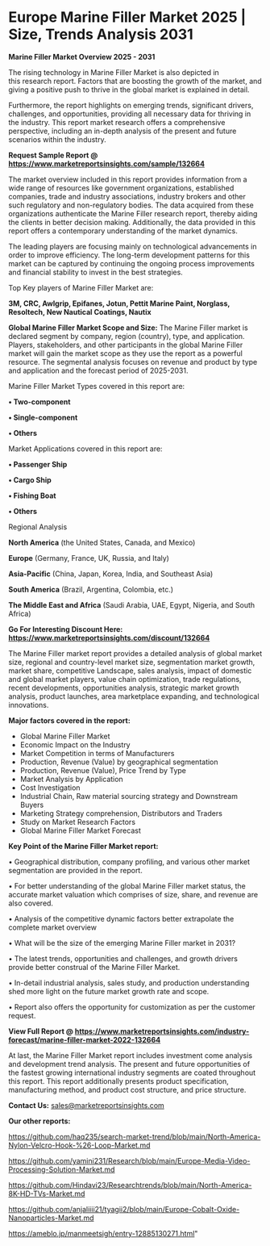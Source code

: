  # Europe Marine Filler Market 2025 | Size, Trends Analysis 2031

<Strong> Marine Filler Market Overview 2025 - 2031</strong>

The rising technology in Marine Filler Market is also depicted in this research report. Factors that are boosting the growth of the market, and giving a positive push to thrive in the global market is explained in detail.

Furthermore, the report highlights on emerging trends, significant drivers, challenges, and opportunities, providing all necessary data for thriving in the industry. This report market research offers a comprehensive perspective, including an in-depth analysis of the present and future scenarios within the industry.

<strong>Request Sample Report @ <a href=https://www.marketreportsinsights.com/sample/132664>https://www.marketreportsinsights.com/sample/132664</a></strong>

The market overview included in this report provides information from a wide range of resources like government organizations, established companies, trade and industry associations, industry brokers and other such regulatory and non-regulatory bodies. The data acquired from these organizations authenticate the Marine Filler research report, thereby aiding the clients in better decision making. Additionally, the data provided in this report offers a contemporary understanding of the market dynamics.

The leading players are focusing mainly on technological advancements in order to improve efficiency. The long-term development patterns for this market can be captured by continuing the ongoing process improvements and financial stability to invest in the best strategies.

Top Key players of Marine Filler Market are:

<strong>3M, CRC, Awlgrip, Epifanes, Jotun, Pettit Marine Paint, Norglass, Resoltech, New Nautical Coatings, Nautix</strong>

<strong><b>Global Marine Filler Market Scope and Size:</b></strong>
The Marine Filler market is declared segment by company, region (country), type, and application. Players, stakeholders, and other participants in the global Marine Filler market will gain the market scope as they use the report as a powerful resource. The segmental analysis focuses on revenue and product by type and application and the forecast period of 2025-2031.

Marine Filler Market Types covered in this report are:

<strong>• Two-component

• Single-component

• Others</strong>

Market Applications covered in this report are:

<strong>• Passenger Ship

• Cargo Ship

• Fishing Boat

• Others</strong> 

Regional Analysis

<strong>North America</strong> (the United States, Canada, and Mexico)

<strong>Europe</strong> (Germany, France, UK, Russia, and Italy)

<strong>Asia-Pacific</strong> (China, Japan, Korea, India, and Southeast Asia)

<strong>South America</strong> (Brazil, Argentina, Colombia, etc.)

<strong>The Middle East and Africa</strong> (Saudi Arabia, UAE, Egypt, Nigeria, and South Africa)

<strong>Go For Interesting Discount Here: <a href=https://www.marketreportsinsights.com/discount/132664>https://www.marketreportsinsights.com/discount/132664</a></strong>

The Marine Filler market report provides a detailed analysis of global market size, regional and country-level market size, segmentation market growth, market share, competitive Landscape, sales analysis, impact of domestic and global market players, value chain optimization, trade regulations, recent developments, opportunities analysis, strategic market growth analysis, product launches, area marketplace expanding, and technological innovations.

<strong><b>Major factors covered in the report:</b></strong>
<ul>
  <li>Global Marine Filler Market </li>
  <li>Economic Impact on the Industry</li>
  <li>Market Competition in terms of Manufacturers</li>
  <li>Production, Revenue (Value) by geographical segmentation</li>
  <li>Production, Revenue (Value), Price Trend by Type</li>
  <li>Market Analysis by Application</li>
  <li>Cost Investigation</li>
  <li>Industrial Chain, Raw material sourcing strategy and Downstream Buyers</li>
  <li>Marketing Strategy comprehension, Distributors and Traders</li>
  <li>Study on Market Research Factors</li>
  <li>Global Marine Filler Market Forecast</li>
</ul>

<strong><b>Key Point of the Marine Filler Market report:</b></strong>

• Geographical distribution, company profiling, and various other market segmentation are provided in the report.

• For better understanding of the global Marine Filler market status, the accurate market valuation which comprises of size, share, and revenue are also covered.

• Analysis of the competitive dynamic factors better extrapolate the complete market overview

• What will be the size of the emerging Marine Filler market in 2031?

• The latest trends, opportunities and challenges, and growth drivers provide better construal of the Marine Filler Market.

• In-detail industrial analysis, sales study, and production understanding shed more light on the future market growth rate and scope.

• Report also offers the opportunity for customization as per the customer request.

<strong><b>View Full Report @ <a href=https://www.marketreportsinsights.com/industry-forecast/marine-filler-market-2022-132664>https://www.marketreportsinsights.com/industry-forecast/marine-filler-market-2022-132664</a></b></strong>


At last, the Marine Filler Market report includes investment come analysis and development trend analysis. The present and future opportunities of the fastest growing international industry segments are coated throughout this report. This report additionally presents product specification, manufacturing method, and product cost structure, and price structure.

<strong>Contact Us:</strong>
sales@marketreportsinsights.com

<strong>Our other reports:</strong>

<a href=https://github.com/haq235/search-market-trend/blob/main/North-America-Nylon-Velcro-Hook-%26-Loop-Market.md>https://github.com/haq235/search-market-trend/blob/main/North-America-Nylon-Velcro-Hook-%26-Loop-Market.md</a>

<a href=https://github.com/yamini231/Research/blob/main/Europe-Media-Video-Processing-Solution-Market.md>https://github.com/yamini231/Research/blob/main/Europe-Media-Video-Processing-Solution-Market.md</a>

<a href=https://github.com/Hindavi23/Researchtrends/blob/main/North-America-8K-HD-TVs-Market.md>https://github.com/Hindavi23/Researchtrends/blob/main/North-America-8K-HD-TVs-Market.md</a>

<a href=https://github.com/anjaliiii21/tyagii2/blob/main/Europe-Cobalt-Oxide-Nanoparticles-Market.md>https://github.com/anjaliiii21/tyagii2/blob/main/Europe-Cobalt-Oxide-Nanoparticles-Market.md</a>

<a href=https://ameblo.jp/manmeetsigh/entry-12885130271.html>https://ameblo.jp/manmeetsigh/entry-12885130271.html</a>"
